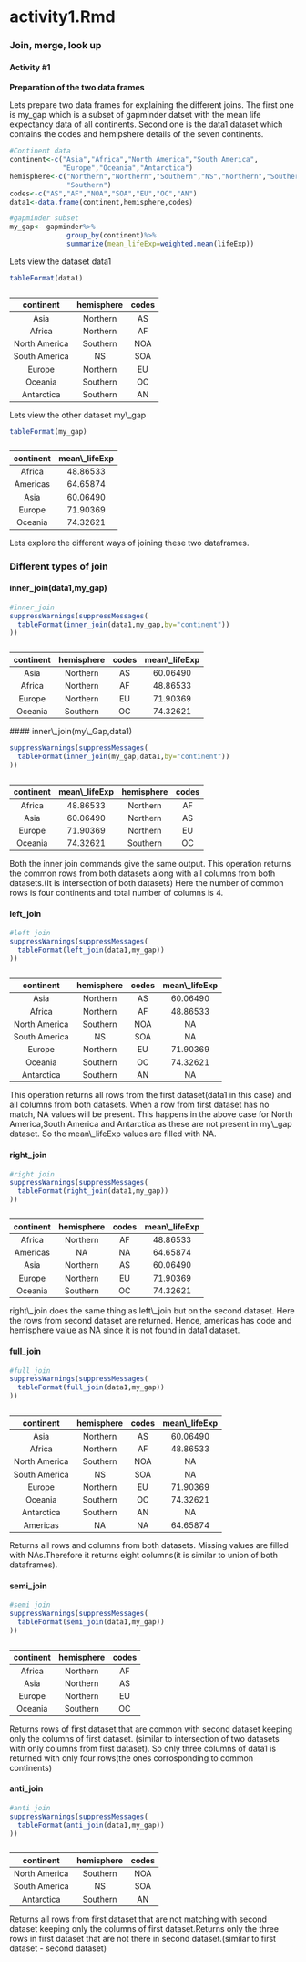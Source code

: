 activity1.Rmd
================

### Join, merge, look up

#### Activity \#1

**Preparation of the two data frames**

Lets prepare two data frames for explaining the different joins. The first one is my\_gap which is a subset of gapminder datset with the mean life expectancy data of all continents. Second one is the data1 dataset which contains the codes and hemipshere details of the seven continents.

``` r
#Continent data
continent<-c("Asia","Africa","North America","South America",
             "Europe","Oceania","Antarctica")
hemisphere<-c("Northern","Northern","Southern","NS","Northern","Southern",
              "Southern")
codes<-c("AS","AF","NOA","SOA","EU","OC","AN")
data1<-data.frame(continent,hemisphere,codes)

#gapminder subset
my_gap<- gapminder%>%
              group_by(continent)%>%
              summarize(mean_lifeExp=weighted.mean(lifeExp))
```

Lets view the dataset data1

``` r
tableFormat(data1)
```

<table class="table table-striped table-hover table-responsive" style="font-size: 14px; margin-left: auto; margin-right: auto;">
<caption style="font-size: initial !important;">
</caption>
<thead>
<tr>
<th style="text-align:center;">
continent
</th>
<th style="text-align:center;">
hemisphere
</th>
<th style="text-align:center;">
codes
</th>
</tr>
</thead>
<tbody>
<tr>
<td style="text-align:center;">
Asia
</td>
<td style="text-align:center;">
Northern
</td>
<td style="text-align:center;">
AS
</td>
</tr>
<tr>
<td style="text-align:center;">
Africa
</td>
<td style="text-align:center;">
Northern
</td>
<td style="text-align:center;">
AF
</td>
</tr>
<tr>
<td style="text-align:center;">
North America
</td>
<td style="text-align:center;">
Southern
</td>
<td style="text-align:center;">
NOA
</td>
</tr>
<tr>
<td style="text-align:center;">
South America
</td>
<td style="text-align:center;">
NS
</td>
<td style="text-align:center;">
SOA
</td>
</tr>
<tr>
<td style="text-align:center;">
Europe
</td>
<td style="text-align:center;">
Northern
</td>
<td style="text-align:center;">
EU
</td>
</tr>
<tr>
<td style="text-align:center;">
Oceania
</td>
<td style="text-align:center;">
Southern
</td>
<td style="text-align:center;">
OC
</td>
</tr>
<tr>
<td style="text-align:center;">
Antarctica
</td>
<td style="text-align:center;">
Southern
</td>
<td style="text-align:center;">
AN
</td>
</tr>
</tbody>
</table>
Lets view the other dataset my\_gap

``` r
tableFormat(my_gap)
```

<table class="table table-striped table-hover table-responsive" style="font-size: 14px; margin-left: auto; margin-right: auto;">
<caption style="font-size: initial !important;">
</caption>
<thead>
<tr>
<th style="text-align:center;">
continent
</th>
<th style="text-align:center;">
mean\_lifeExp
</th>
</tr>
</thead>
<tbody>
<tr>
<td style="text-align:center;">
Africa
</td>
<td style="text-align:center;">
48.86533
</td>
</tr>
<tr>
<td style="text-align:center;">
Americas
</td>
<td style="text-align:center;">
64.65874
</td>
</tr>
<tr>
<td style="text-align:center;">
Asia
</td>
<td style="text-align:center;">
60.06490
</td>
</tr>
<tr>
<td style="text-align:center;">
Europe
</td>
<td style="text-align:center;">
71.90369
</td>
</tr>
<tr>
<td style="text-align:center;">
Oceania
</td>
<td style="text-align:center;">
74.32621
</td>
</tr>
</tbody>
</table>
Lets explore the different ways of joining these two dataframes.

### Different types of join

#### inner\_join(data1,my\_gap)

``` r
#inner_join
suppressWarnings(suppressMessages(
  tableFormat(inner_join(data1,my_gap,by="continent"))
))
```

<table class="table table-striped table-hover table-responsive" style="font-size: 14px; margin-left: auto; margin-right: auto;">
<caption style="font-size: initial !important;">
</caption>
<thead>
<tr>
<th style="text-align:center;">
continent
</th>
<th style="text-align:center;">
hemisphere
</th>
<th style="text-align:center;">
codes
</th>
<th style="text-align:center;">
mean\_lifeExp
</th>
</tr>
</thead>
<tbody>
<tr>
<td style="text-align:center;">
Asia
</td>
<td style="text-align:center;">
Northern
</td>
<td style="text-align:center;">
AS
</td>
<td style="text-align:center;">
60.06490
</td>
</tr>
<tr>
<td style="text-align:center;">
Africa
</td>
<td style="text-align:center;">
Northern
</td>
<td style="text-align:center;">
AF
</td>
<td style="text-align:center;">
48.86533
</td>
</tr>
<tr>
<td style="text-align:center;">
Europe
</td>
<td style="text-align:center;">
Northern
</td>
<td style="text-align:center;">
EU
</td>
<td style="text-align:center;">
71.90369
</td>
</tr>
<tr>
<td style="text-align:center;">
Oceania
</td>
<td style="text-align:center;">
Southern
</td>
<td style="text-align:center;">
OC
</td>
<td style="text-align:center;">
74.32621
</td>
</tr>
</tbody>
</table>
#### inner\_join(my\_Gap,data1)

``` r
suppressWarnings(suppressMessages(
  tableFormat(inner_join(my_gap,data1,by="continent"))
))
```

<table class="table table-striped table-hover table-responsive" style="font-size: 14px; margin-left: auto; margin-right: auto;">
<caption style="font-size: initial !important;">
</caption>
<thead>
<tr>
<th style="text-align:center;">
continent
</th>
<th style="text-align:center;">
mean\_lifeExp
</th>
<th style="text-align:center;">
hemisphere
</th>
<th style="text-align:center;">
codes
</th>
</tr>
</thead>
<tbody>
<tr>
<td style="text-align:center;">
Africa
</td>
<td style="text-align:center;">
48.86533
</td>
<td style="text-align:center;">
Northern
</td>
<td style="text-align:center;">
AF
</td>
</tr>
<tr>
<td style="text-align:center;">
Asia
</td>
<td style="text-align:center;">
60.06490
</td>
<td style="text-align:center;">
Northern
</td>
<td style="text-align:center;">
AS
</td>
</tr>
<tr>
<td style="text-align:center;">
Europe
</td>
<td style="text-align:center;">
71.90369
</td>
<td style="text-align:center;">
Northern
</td>
<td style="text-align:center;">
EU
</td>
</tr>
<tr>
<td style="text-align:center;">
Oceania
</td>
<td style="text-align:center;">
74.32621
</td>
<td style="text-align:center;">
Southern
</td>
<td style="text-align:center;">
OC
</td>
</tr>
</tbody>
</table>
Both the inner join commands give the same output. This operation returns the common rows from both datasets along with all columns from both datasets.(It is intersection of both datasets) Here the number of common rows is four continents and total number of columns is 4.

#### left\_join

``` r
#left join
suppressWarnings(suppressMessages(
  tableFormat(left_join(data1,my_gap))
))
```

<table class="table table-striped table-hover table-responsive" style="font-size: 14px; margin-left: auto; margin-right: auto;">
<caption style="font-size: initial !important;">
</caption>
<thead>
<tr>
<th style="text-align:center;">
continent
</th>
<th style="text-align:center;">
hemisphere
</th>
<th style="text-align:center;">
codes
</th>
<th style="text-align:center;">
mean\_lifeExp
</th>
</tr>
</thead>
<tbody>
<tr>
<td style="text-align:center;">
Asia
</td>
<td style="text-align:center;">
Northern
</td>
<td style="text-align:center;">
AS
</td>
<td style="text-align:center;">
60.06490
</td>
</tr>
<tr>
<td style="text-align:center;">
Africa
</td>
<td style="text-align:center;">
Northern
</td>
<td style="text-align:center;">
AF
</td>
<td style="text-align:center;">
48.86533
</td>
</tr>
<tr>
<td style="text-align:center;">
North America
</td>
<td style="text-align:center;">
Southern
</td>
<td style="text-align:center;">
NOA
</td>
<td style="text-align:center;">
NA
</td>
</tr>
<tr>
<td style="text-align:center;">
South America
</td>
<td style="text-align:center;">
NS
</td>
<td style="text-align:center;">
SOA
</td>
<td style="text-align:center;">
NA
</td>
</tr>
<tr>
<td style="text-align:center;">
Europe
</td>
<td style="text-align:center;">
Northern
</td>
<td style="text-align:center;">
EU
</td>
<td style="text-align:center;">
71.90369
</td>
</tr>
<tr>
<td style="text-align:center;">
Oceania
</td>
<td style="text-align:center;">
Southern
</td>
<td style="text-align:center;">
OC
</td>
<td style="text-align:center;">
74.32621
</td>
</tr>
<tr>
<td style="text-align:center;">
Antarctica
</td>
<td style="text-align:center;">
Southern
</td>
<td style="text-align:center;">
AN
</td>
<td style="text-align:center;">
NA
</td>
</tr>
</tbody>
</table>
This operation returns all rows from the first dataset(data1 in this case) and all columns from both datasets. When a row from first dataset has no match, NA values will be present. This happens in the above case for North America,South America and Antarctica as these are not present in my\_gap dataset. So the mean\_lifeExp values are filled with NA.

#### right\_join

``` r
#right join
suppressWarnings(suppressMessages(
  tableFormat(right_join(data1,my_gap))
))
```

<table class="table table-striped table-hover table-responsive" style="font-size: 14px; margin-left: auto; margin-right: auto;">
<caption style="font-size: initial !important;">
</caption>
<thead>
<tr>
<th style="text-align:center;">
continent
</th>
<th style="text-align:center;">
hemisphere
</th>
<th style="text-align:center;">
codes
</th>
<th style="text-align:center;">
mean\_lifeExp
</th>
</tr>
</thead>
<tbody>
<tr>
<td style="text-align:center;">
Africa
</td>
<td style="text-align:center;">
Northern
</td>
<td style="text-align:center;">
AF
</td>
<td style="text-align:center;">
48.86533
</td>
</tr>
<tr>
<td style="text-align:center;">
Americas
</td>
<td style="text-align:center;">
NA
</td>
<td style="text-align:center;">
NA
</td>
<td style="text-align:center;">
64.65874
</td>
</tr>
<tr>
<td style="text-align:center;">
Asia
</td>
<td style="text-align:center;">
Northern
</td>
<td style="text-align:center;">
AS
</td>
<td style="text-align:center;">
60.06490
</td>
</tr>
<tr>
<td style="text-align:center;">
Europe
</td>
<td style="text-align:center;">
Northern
</td>
<td style="text-align:center;">
EU
</td>
<td style="text-align:center;">
71.90369
</td>
</tr>
<tr>
<td style="text-align:center;">
Oceania
</td>
<td style="text-align:center;">
Southern
</td>
<td style="text-align:center;">
OC
</td>
<td style="text-align:center;">
74.32621
</td>
</tr>
</tbody>
</table>
right\_join does the same thing as left\_join but on the second dataset. Here the rows from second dataset are returned. Hence, americas has code and hemisphere value as NA since it is not found in data1 dataset.

#### full\_join

``` r
#full join
suppressWarnings(suppressMessages(
  tableFormat(full_join(data1,my_gap))
))
```

<table class="table table-striped table-hover table-responsive" style="font-size: 14px; margin-left: auto; margin-right: auto;">
<caption style="font-size: initial !important;">
</caption>
<thead>
<tr>
<th style="text-align:center;">
continent
</th>
<th style="text-align:center;">
hemisphere
</th>
<th style="text-align:center;">
codes
</th>
<th style="text-align:center;">
mean\_lifeExp
</th>
</tr>
</thead>
<tbody>
<tr>
<td style="text-align:center;">
Asia
</td>
<td style="text-align:center;">
Northern
</td>
<td style="text-align:center;">
AS
</td>
<td style="text-align:center;">
60.06490
</td>
</tr>
<tr>
<td style="text-align:center;">
Africa
</td>
<td style="text-align:center;">
Northern
</td>
<td style="text-align:center;">
AF
</td>
<td style="text-align:center;">
48.86533
</td>
</tr>
<tr>
<td style="text-align:center;">
North America
</td>
<td style="text-align:center;">
Southern
</td>
<td style="text-align:center;">
NOA
</td>
<td style="text-align:center;">
NA
</td>
</tr>
<tr>
<td style="text-align:center;">
South America
</td>
<td style="text-align:center;">
NS
</td>
<td style="text-align:center;">
SOA
</td>
<td style="text-align:center;">
NA
</td>
</tr>
<tr>
<td style="text-align:center;">
Europe
</td>
<td style="text-align:center;">
Northern
</td>
<td style="text-align:center;">
EU
</td>
<td style="text-align:center;">
71.90369
</td>
</tr>
<tr>
<td style="text-align:center;">
Oceania
</td>
<td style="text-align:center;">
Southern
</td>
<td style="text-align:center;">
OC
</td>
<td style="text-align:center;">
74.32621
</td>
</tr>
<tr>
<td style="text-align:center;">
Antarctica
</td>
<td style="text-align:center;">
Southern
</td>
<td style="text-align:center;">
AN
</td>
<td style="text-align:center;">
NA
</td>
</tr>
<tr>
<td style="text-align:center;">
Americas
</td>
<td style="text-align:center;">
NA
</td>
<td style="text-align:center;">
NA
</td>
<td style="text-align:center;">
64.65874
</td>
</tr>
</tbody>
</table>
Returns all rows and columns from both datasets. Missing values are filled with NAs.Therefore it returns eight columns(it is similar to union of both dataframes).

#### semi\_join

``` r
#semi join
suppressWarnings(suppressMessages(
  tableFormat(semi_join(data1,my_gap))
))
```

<table class="table table-striped table-hover table-responsive" style="font-size: 14px; margin-left: auto; margin-right: auto;">
<caption style="font-size: initial !important;">
</caption>
<thead>
<tr>
<th style="text-align:center;">
continent
</th>
<th style="text-align:center;">
hemisphere
</th>
<th style="text-align:center;">
codes
</th>
</tr>
</thead>
<tbody>
<tr>
<td style="text-align:center;">
Africa
</td>
<td style="text-align:center;">
Northern
</td>
<td style="text-align:center;">
AF
</td>
</tr>
<tr>
<td style="text-align:center;">
Asia
</td>
<td style="text-align:center;">
Northern
</td>
<td style="text-align:center;">
AS
</td>
</tr>
<tr>
<td style="text-align:center;">
Europe
</td>
<td style="text-align:center;">
Northern
</td>
<td style="text-align:center;">
EU
</td>
</tr>
<tr>
<td style="text-align:center;">
Oceania
</td>
<td style="text-align:center;">
Southern
</td>
<td style="text-align:center;">
OC
</td>
</tr>
</tbody>
</table>
Returns rows of first dataset that are common with second dataset keeping only the columns of first dataset. (similar to intersection of two datasets with only columns from first dataset). So only three columns of data1 is returned with only four rows(the ones corrosponding to common continents)

#### anti\_join

``` r
#anti join
suppressWarnings(suppressMessages(
  tableFormat(anti_join(data1,my_gap))
))
```

<table class="table table-striped table-hover table-responsive" style="font-size: 14px; margin-left: auto; margin-right: auto;">
<caption style="font-size: initial !important;">
</caption>
<thead>
<tr>
<th style="text-align:center;">
continent
</th>
<th style="text-align:center;">
hemisphere
</th>
<th style="text-align:center;">
codes
</th>
</tr>
</thead>
<tbody>
<tr>
<td style="text-align:center;">
North America
</td>
<td style="text-align:center;">
Southern
</td>
<td style="text-align:center;">
NOA
</td>
</tr>
<tr>
<td style="text-align:center;">
South America
</td>
<td style="text-align:center;">
NS
</td>
<td style="text-align:center;">
SOA
</td>
</tr>
<tr>
<td style="text-align:center;">
Antarctica
</td>
<td style="text-align:center;">
Southern
</td>
<td style="text-align:center;">
AN
</td>
</tr>
</tbody>
</table>
Returns all rows from first dataset that are not matching with second dataset keeping only the columns of first dataset.Returns only the three rows in first dataset that are not there in second dataset.(similar to first dataset - second dataset)
